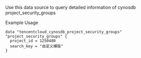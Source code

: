 Use this data source to query detailed information of cynosdb project_security_groups

Example Usage

```hcl
data "tencentcloud_cynosdb_project_security_groups" "project_security_groups" {
  project_id = 1250480
  search_key = "自定义模版"
}
```